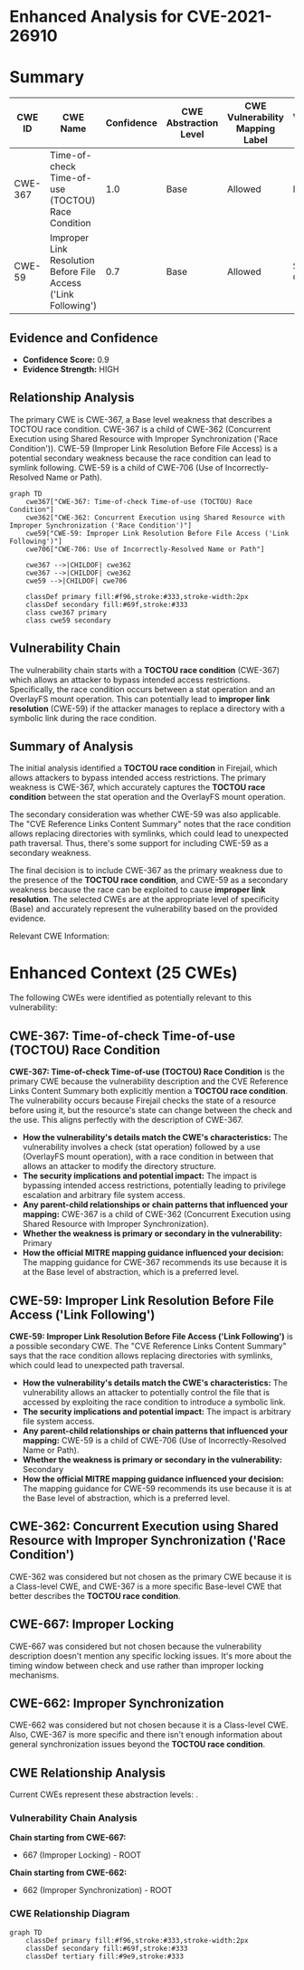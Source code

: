 # Enhanced Analysis for CVE-2021-26910

# Summary
| CWE ID | CWE Name | Confidence | CWE Abstraction Level | CWE Vulnerability Mapping Label | CWE-Vulnerability Mapping Notes |
|---|---|---|---|---|---|
| CWE-367 | Time-of-check Time-of-use (TOCTOU) Race Condition | 1.0 | Base | Allowed | Primary CWE |
| CWE-59 | Improper Link Resolution Before File Access ('Link Following') | 0.7 | Base | Allowed | Secondary Candidate |

## Evidence and Confidence

*   **Confidence Score:** 0.9
*   **Evidence Strength:** HIGH

## Relationship Analysis
The primary CWE is CWE-367, a Base level weakness that describes a TOCTOU race condition. CWE-367 is a child of CWE-362 (Concurrent Execution using Shared Resource with Improper Synchronization ('Race Condition')). CWE-59 (Improper Link Resolution Before File Access) is a potential secondary weakness because the race condition can lead to symlink following. CWE-59 is a child of CWE-706 (Use of Incorrectly-Resolved Name or Path).

```mermaid
graph TD
    cwe367["CWE-367: Time-of-check Time-of-use (TOCTOU) Race Condition"]
    cwe362["CWE-362: Concurrent Execution using Shared Resource with Improper Synchronization ('Race Condition')"]
    cwe59["CWE-59: Improper Link Resolution Before File Access ('Link Following')"]
    cwe706["CWE-706: Use of Incorrectly-Resolved Name or Path"]

    cwe367 -->|CHILDOF| cwe362
    cwe367 -->|CHILDOF| cwe362
    cwe59 -->|CHILDOF| cwe706
    
    classDef primary fill:#f96,stroke:#333,stroke-width:2px
    classDef secondary fill:#69f,stroke:#333
    class cwe367 primary
    class cwe59 secondary
```

## Vulnerability Chain
The vulnerability chain starts with a **TOCTOU race condition** (CWE-367) which allows an attacker to bypass intended access restrictions. Specifically, the race condition occurs between a stat operation and an OverlayFS mount operation. This can potentially lead to **improper link resolution** (CWE-59) if the attacker manages to replace a directory with a symbolic link during the race condition.

## Summary of Analysis
The initial analysis identified a **TOCTOU race condition** in Firejail, which allows attackers to bypass intended access restrictions. The primary weakness is CWE-367, which accurately captures the **TOCTOU race condition** between the stat operation and the OverlayFS mount operation.

The secondary consideration was whether CWE-59 was also applicable. The "CVE Reference Links Content Summary" notes that the race condition allows replacing directories with symlinks, which could lead to unexpected path traversal. Thus, there's some support for including CWE-59 as a secondary weakness.

The final decision is to include CWE-367 as the primary weakness due to the presence of the **TOCTOU race condition**, and CWE-59 as a secondary weakness because the race can be exploited to cause **improper link resolution**. The selected CWEs are at the appropriate level of specificity (Base) and accurately represent the vulnerability based on the provided evidence.

Relevant CWE Information:

# Enhanced Context (25 CWEs)
The following CWEs were identified as potentially relevant to this vulnerability:

## CWE-367: Time-of-check Time-of-use (TOCTOU) Race Condition
**CWE-367: Time-of-check Time-of-use (TOCTOU) Race Condition** is the primary CWE because the vulnerability description and the CVE Reference Links Content Summary both explicitly mention a **TOCTOU race condition**. The vulnerability occurs because Firejail checks the state of a resource before using it, but the resource's state can change between the check and the use. This aligns perfectly with the description of CWE-367.
*   **How the vulnerability's details match the CWE's characteristics:** The vulnerability involves a check (stat operation) followed by a use (OverlayFS mount operation), with a race condition in between that allows an attacker to modify the directory structure.
*   **The security implications and potential impact:** The impact is bypassing intended access restrictions, potentially leading to privilege escalation and arbitrary file system access.
*   **Any parent-child relationships or chain patterns that influenced your mapping:** CWE-367 is a child of CWE-362 (Concurrent Execution using Shared Resource with Improper Synchronization).
*   **Whether the weakness is primary or secondary in the vulnerability:** Primary
*   **How the official MITRE mapping guidance influenced your decision:** The mapping guidance for CWE-367 recommends its use because it is at the Base level of abstraction, which is a preferred level.

## CWE-59: Improper Link Resolution Before File Access ('Link Following')
**CWE-59: Improper Link Resolution Before File Access ('Link Following')** is a possible secondary CWE. The "CVE Reference Links Content Summary" says that the race condition allows replacing directories with symlinks, which could lead to unexpected path traversal.
*   **How the vulnerability's details match the CWE's characteristics:** The vulnerability allows an attacker to potentially control the file that is accessed by exploiting the race condition to introduce a symbolic link.
*   **The security implications and potential impact:** The impact is arbitrary file system access.
*   **Any parent-child relationships or chain patterns that influenced your mapping:** CWE-59 is a child of CWE-706 (Use of Incorrectly-Resolved Name or Path).
*   **Whether the weakness is primary or secondary in the vulnerability:** Secondary
*   **How the official MITRE mapping guidance influenced your decision:** The mapping guidance for CWE-59 recommends its use because it is at the Base level of abstraction, which is a preferred level.

## CWE-362: Concurrent Execution using Shared Resource with Improper Synchronization ('Race Condition')
CWE-362 was considered but not chosen as the primary CWE because it is a Class-level CWE, and CWE-367 is a more specific Base-level CWE that better describes the **TOCTOU race condition**.

## CWE-667: Improper Locking
CWE-667 was considered but not chosen because the vulnerability description doesn't mention any specific locking issues. It's more about the timing window between check and use rather than improper locking mechanisms.

## CWE-662: Improper Synchronization
CWE-662 was considered but not chosen because it is a Class-level CWE. Also, CWE-367 is more specific and there isn't enough information about general synchronization issues beyond the **TOCTOU race condition**.


## CWE Relationship Analysis

Current CWEs represent these abstraction levels: .


### Vulnerability Chain Analysis

**Chain starting from CWE-667:**
- 667 (Improper Locking) - ROOT


**Chain starting from CWE-662:**
- 662 (Improper Synchronization) - ROOT



### CWE Relationship Diagram

```mermaid
graph TD
    classDef primary fill:#f96,stroke:#333,stroke-width:2px
    classDef secondary fill:#69f,stroke:#333
    classDef tertiary fill:#9e9,stroke:#333
```